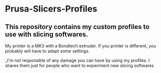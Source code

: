 # Prusa-Slicers-Profiles


## This repository contains my custom profiles to use with slicing softwares.

My printer is a MK3 with a Bondtech extruder.  If you printer is different, you probably will have to adapt some settings.

_I'm not responsible of any damage you can have by using my profiles.  I shares them just for people who want to experiment new slicing softwares
